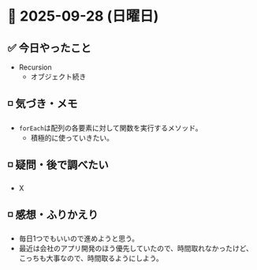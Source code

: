 # 📅 2025-09-28 (日曜日)

## ✅ 今日やったこと

- Recursion
  - オブジェクト続き

## ◽️ 気づき・メモ

- `forEach`は配列の各要素に対して関数を実行するメソッド。
  - 積極的に使っていきたい。

## ◽️ 疑問・後で調べたい

- X

## ◽️ 感想・ふりかえり

- 毎日1つでもいいので進めようと思う。
- 最近は会社のアプリ開発のほう優先していたので、時間取れなかったけど、こっちも大事なので、時間取るようにしよう。
